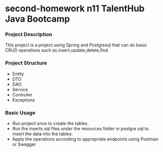 # second-homework n11 TalentHub Java Bootcamp

### Project Description

This project is a project using Spring and Postgresql that can do basic CRUD operations such as insert,update,delete,find 

### Project Structure

- Entity 
- DTO 
- DAO
- Service
- Controller
- Exceptions

### Basic Usage

- Run project once to create the tables.
- Run the inserts sql files under the resources folder in postgre sql to insert the data into the tables.
- Apply the operations according to appropriate endpoints using Postman or Swagger




